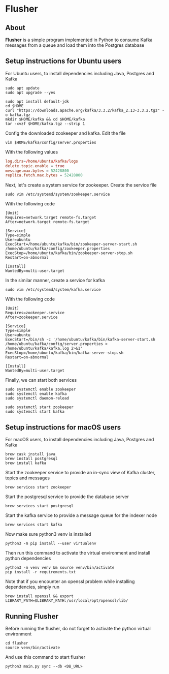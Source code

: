 # Flusher

## About

**Flusher** is a simple program implemented in Python to consume Kafka messages from a queue and load them into the 
Postgres database

## Setup instructions for Ubuntu users

For Ubuntu users, to install dependencies including Java, Postgres and Kafka

```shell
sudo apt update
sudo apt upgrade --yes

sudo apt install default-jdk
cd $HOME
curl "https://downloads.apache.org/kafka/3.3.2/kafka_2.13-3.3.2.tgz" -o kafka.tgz
mkdir $HOME/kafka && cd $HOME/kafka
tar -xvzf $HOME/kafka.tgz --strip 1
```

Config the downloaded zookeeper and kafka. Edit the file

```shell
vim $HOME/kafka/config/server.properties
```

With the following values

```toml
log.dirs=/home/ubuntu/kafka/logs
delete.topic.enable = true
message.max.bytes = 52428800
replica.fetch.max.bytes = 52428800
```

Next, let's create a system service for zookeeper. Create the service file

```shell
sudo vim /etc/systemd/system/zookeeper.service
```

With the following code

```shell
[Unit]
Requires=network.target remote-fs.target
After=network.target remote-fs.target

[Service]
Type=simple
User=ubuntu
ExecStart=/home/ubuntu/kafka/bin/zookeeper-server-start.sh /home/ubuntu/kafka/config/zookeeper.properties
ExecStop=/home/ubuntu/kafka/bin/zookeeper-server-stop.sh
Restart=on-abnormal

[Install]
WantedBy=multi-user.target
```

In the similar manner, create a service for kafka

```shell
sudo vim /etc/systemd/system/kafka.service
```

With the following code

```shell
[Unit]
Requires=zookeeper.service
After=zookeeper.service

[Service]
Type=simple
User=ubuntu
ExecStart=/bin/sh -c '/home/ubuntu/kafka/bin/kafka-server-start.sh /home/ubuntu/kafka/config/server.properties > /home/ubuntu/kafka/kafka.log 2>&1'
ExecStop=/home/ubuntu/kafka/bin/kafka-server-stop.sh
Restart=on-abnormal

[Install]
WantedBy=multi-user.target
```

Finally, we can start both services

```shell
sudo systemctl enable zookeeper
sudo systemctl enable kafka
sudo systemctl daemon-reload

sudo systemctl start zookeeper
sudo systemctl start kafka
```

## Setup instructions for macOS users

For macOS users, to install dependencies including Java, Postgres and Kafka

```shell
brew cask install java
brew install postgresql
brew install kafka
```
Start the zookeeper service to provide an in-sync view of Kafka cluster, topics and messages

```shell
brew services start zookeeper
```

Start the postgresql service to provide the database server

```shell
brew services start postgresql
```

Start the kafka service to provide a message queue for the indexer node

```shell
brew services start kafka
```

Now make sure python3 venv is installed

```shell
python3 -m pip install --user virtualenv
```

Then run this command to activate the virtual environment and install python dependencies

```shell
python3 -m venv venv && source venv/bin/activate
pip install -r requirements.txt
```
Note that if you encounter an openssl problem while installing dependencies, simply run

```shell
brew install openssl && export LIBRARY_PATH=$LIBRARY_PATH:/usr/local/opt/openssl/lib/
```

## Running Flusher

Before running the flusher, do not forget to activate the python virtual environment

```shell
cd flusher
source venv/bin/activate
```

And use this command to start flusher

```shell
python3 main.py sync --db <DB_URL>
```
